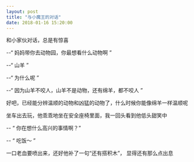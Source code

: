 ```yaml
---
layout: post
title: "与小魔王的对话"
date: 2018-01-16 15:20:00
---
```

和小家伙对话，总是有惊喜
<!-- more -->

--“ 妈妈带你去动物园，你最想看什么动物啊 ”

--“ 山羊 ”  

--“ 为什么呢 ”  

--“ 因为山羊不咬人，山羊不是动物，还有绵羊，都不咬人 ”  

好吧，已经能分辨温顺的动物和凶猛的动物了，什么时候你能像绵羊一样温顺呢  




坐车出去玩，他乖乖地坐在安全座椅里面，我一回头看到他低头甜笑中  

-- “ 你在想什么高兴的事情啊？”  

-- “ 吃饭～ ”  

一口老血要喷出来，还好他补了一句“还有搭积木”， 显得还有那么点出息  
